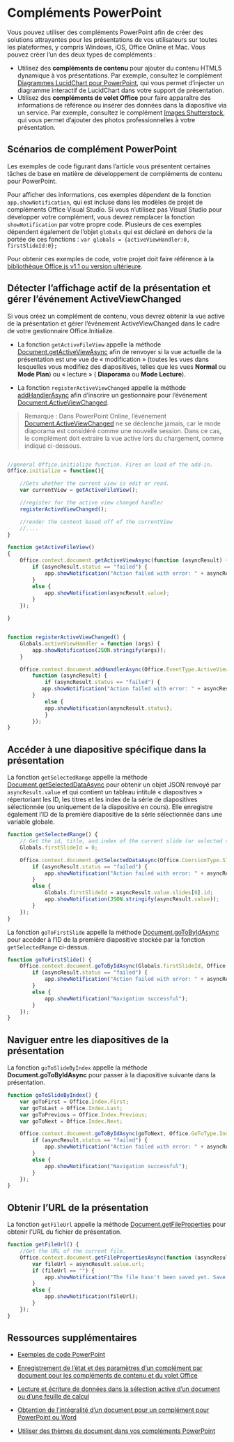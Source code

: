 # <a name="powerpoint-add-ins"></a>Compléments PowerPoint

Vous pouvez utiliser des compléments PowerPoint afin de créer des solutions attrayantes pour les présentations de vos utilisateurs sur toutes les plateformes, y compris Windows, iOS, Office Online et Mac. Vous pouvez créer l’un des deux types de compléments :

- Utilisez des **compléments de contenu** pour ajouter du contenu HTML5 dynamique à vos présentations. Par exemple, consultez le complément [Diagrammes LucidChart pour PowerPoint](https://store.office.com/en-us/app.aspx?assetid=WA104380117&ui=en-US&rs=en-US&ad=US&clickedfilter=OfficeProductFilter%3APowerPoint&productgroup=PowerPoint&homprd=PowerPoint&sourcecorrid=950950b7-aa6c-4766-95fa-e75d37266c21&homappcat=Productivity&homapppos=3&homchv=2&appredirect=false), qui vous permet d’injecter un diagramme interactif de LucidChart dans votre support de présentation.
- Utilisez des **compléments de volet Office** pour faire apparaître des informations de référence ou insérer des données dans la diapositive via un service. Par exemple, consultez le complément [Images Shutterstock](https://store.office.com/en-us/app.aspx?assetid=WA104380169&ui=en-US&rs=en-US&ad=US&clickedfilter=OfficeProductFilter%3APowerPoint&productgroup=PowerPoint&homprd=PowerPoint&sourcecorrid=950950b7-aa6c-4766-95fa-e75d37266c21&homappcat=Editor%2527s%2BPicks&homapppos=0&homchv=1&appredirect=false), qui vous permet d’ajouter des photos professionnelles à votre présentation. 


## <a name="powerpoint-add-in-scenarios"></a>Scénarios de complément PowerPoint

Les exemples de code figurant dans l’article vous présentent certaines tâches de base en matière de développement de compléments de contenu pour PowerPoint. 

Pour afficher des informations, ces exemples dépendent de la fonction `app.showNotification`, qui est incluse dans les modèles de projet de compléments Office Visual Studio. Si vous n’utilisez pas Visual Studio pour développer votre complément, vous devrez remplacer la fonction `showNotification` par votre propre code. Plusieurs de ces exemples dépendent également de l’objet `globals` qui est déclaré en dehors de la portée de ces fonctions : `var globals = {activeViewHandler:0, firstSlideId:0};`

Pour obtenir ces exemples de code, votre projet doit faire référence à la [bibliothèque Office.js v1.1 ou version ultérieure](../../docs/develop/referencing-the-javascript-api-for-office-library-from-its-cdn.md).


## <a name="detect-the-presentations-active-view-and-handle-the-activeviewchanged-event"></a>Détecter l’affichage actif de la présentation et gérer l’événement ActiveViewChanged

Si vous créez un complément de contenu, vous devrez obtenir la vue active de la présentation et gérer l’événement ActiveViewChanged dans le cadre de votre gestionnaire Office.Initialize.


- La fonction  `getActiveFileView` appelle la méthode [Document.getActiveViewAsync](../../reference/shared/document.getactiveviewasync.md) afin de renvoyer si la vue actuelle de la présentation est une vue de « modification » (toutes les vues dans lesquelles vous modifiez des diapositives, telles que les vues **Normal** ou **Mode Plan**) ou « lecture » ( **Diaporama** ou **Mode Lecture**).


- La fonction `registerActiveViewChanged` appelle la méthode [addHandlerAsync](../../reference/shared/document.addhandlerasync.md) afin d’inscrire un gestionnaire pour l’événement [Document.ActiveViewChanged](../../reference/shared/document.activeviewchanged.md). 
> Remarque : Dans PowerPoint Online, l’événement [Document.ActiveViewChanged](../../reference/shared/document.activeviewchanged.md) ne se déclenche jamais, car le mode diaporama est considéré comme une nouvelle session. Dans ce cas, le complément doit extraire la vue active lors du chargement, comme indiqué ci-dessous.



```js

//general Office.initialize function. Fires on load of the add-in.
Office.initialize = function(){

    //Gets whether the current view is edit or read.
    var currentView = getActiveFileView();

    //register for the active view changed handler
    registerActiveViewChanged();

    //render the content based off of the currentView
    //....
}

function getActiveFileView()
{
    Office.context.document.getActiveViewAsync(function (asyncResult) {
        if (asyncResult.status == "failed") {
            app.showNotification("Action failed with error: " + asyncResult.error.message);
        }
        else {
            app.showNotification(asyncResult.value);
        }
    });

}


function registerActiveViewChanged() {
    Globals.activeViewHandler = function (args) {
        app.showNotification(JSON.stringify(args));
    }

    Office.context.document.addHandlerAsync(Office.EventType.ActiveViewChanged, Globals.activeViewHandler, 
        function (asyncResult) {
            if (asyncResult.status == "failed") {
           app.showNotification("Action failed with error: " + asyncResult.error.message);
        }
            else {
            app.showNotification(asyncResult.status);
            }
        });
}
```
    

## <a name="navigate-to-a-particular-slide-in-the-presentation"></a>Accéder à une diapositive spécifique dans la présentation

La fonction  `getSelectedRange` appelle la méthode [Document.getSelectedDataAsync](../../reference/shared/document.getselecteddataasync.md) pour obtenir un objet JSON renvoyé par `asyncResult.value` et qui contient un tableau intitulé « diapositives » répertoriant les ID, les titres et les index de la série de diapositives sélectionnée (ou uniquement de la diapositive en cours). Elle enregistre également l’ID de la première diapositive de la série sélectionnée dans une variable globale.


```js
function getSelectedRange() {
    // Get the id, title, and index of the current slide (or selected slides) and store the first slide id */
    Globals.firstSlideId = 0;

    Office.context.document.getSelectedDataAsync(Office.CoercionType.SlideRange, function (asyncResult) {
        if (asyncResult.status == "failed") {
            app.showNotification("Action failed with error: " + asyncResult.error.message);
        }
        else {
            Globals.firstSlideId = asyncResult.value.slides[0].id;
            app.showNotification(JSON.stringify(asyncResult.value));
        }
    });
}
```

La fonction  `goToFirstSlide` appelle la méthode [Document.goToByIdAsync](../../reference/shared/document.gotobyidasync.md) pour accéder à l’ID de la première diapositive stockée par la fonction `getSelectedRange` ci-dessus.




```js
function goToFirstSlide() {
    Office.context.document.goToByIdAsync(Globals.firstSlideId, Office.GoToType.Slide, function (asyncResult) {
        if (asyncResult.status == "failed") {
            app.showNotification("Action failed with error: " + asyncResult.error.message);
        }
        else {
            app.showNotification("Navigation successful");
        }
    });
}
```


## <a name="navigate-between-slides-in-the-presentation"></a>Naviguer entre les diapositives de la présentation

La fonction `goToSlideByIndex` appelle la méthode **Document.goToByIdAsync** pour passer à la diapositive suivante dans la présentation.


```js
function goToSlideByIndex() {
    var goToFirst = Office.Index.First;
    var goToLast = Office.Index.Last;
    var goToPrevious = Office.Index.Previous;
    var goToNext = Office.Index.Next;

    Office.context.document.goToByIdAsync(goToNext, Office.GoToType.Index, function (asyncResult) {
        if (asyncResult.status == "failed") {
            app.showNotification("Action failed with error: " + asyncResult.error.message);
        }
        else {
            app.showNotification("Navigation successful");
        }
    });
}
```

## <a name="get-the-url-of-the-presentation"></a>Obtenir l’URL de la présentation

La fonction `getFileUrl` appelle la méthode [Document.getFileProperties](../../reference/shared/document.getfilepropertiesasync.md) pour obtenir l’URL du fichier de présentation.


```js
function getFileUrl() {
    //Get the URL of the current file.
    Office.context.document.getFilePropertiesAsync(function (asyncResult) {
        var fileUrl = asyncResult.value.url;
        if (fileUrl == "") {
            app.showNotification("The file hasn't been saved yet. Save the file and try again");
        }
        else {
            app.showNotification(fileUrl);
        }
    });
}
```



## <a name="additional-resources"></a>Ressources supplémentaires
- [Exemples de code PowerPoint](https://dev.office.com/code-samples#?filters=powerpoint)

- [Enregistrement de l’état et des paramètres d’un complément par document pour les compléments de contenu et du volet Office](../../docs/develop/persisting-add-in-state-and-settings.md#how-to-save-add-in-state-and-settings-per-document-for-content-and-task-pane-add-ins)

- [Lecture et écriture de données dans la sélection active d’un document ou d’une feuille de calcul](../../docs/develop/read-and-write-data-to-the-active-selection-in-a-document-or-spreadsheet.md)
    
- [Obtention de l’intégralité d’un document pour un complément pour PowerPoint ou Word](../../docs/develop/get-the-whole-document-from-an-add-in-for-powerpoint-or-word.md)
    
- [Utiliser des thèmes de document dans vos compléments PowerPoint](../powerpoint/use-document-themes-in-your-powerpoint-add-ins.md)
    
